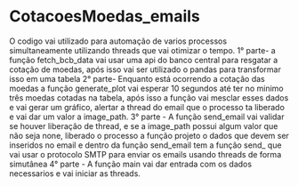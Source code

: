 # CotacoesMoedas_emails
O codigo vai utilizado para automação de varios processos simultaneamente utilizando threads que vai otimizar o tempo.
1° parte- a função fetch_bcb_data vai usar uma api do banco central para resgatar a cotação de moedas, após isso vai ser utilizado o pandas para transformar isso em uma tabela
2° parte- Enquanto está ocorrendo a cotação das moedas a função generate_plot vai esperar 10 segundos até ter no minimo três moedas cotadas na tabela, após isso a função vai mesclar esses dados e vai gerar um gráfico, alertar a thread do email que o processo ta liberado e vai dar um valor a image_path.
3° parte - A função send_email vai validar se houver liberação de thread, e se a image_path possui algum valor que não seja none, liberado o processo a função projeto o dados que devem ser inseridos no email e dentro da função send_email tem a função send_ que vai usar o protocolo SMTP para enviar os emails usando threads de forma simutânea 
4° parte - A função main vai dar entrada com os dados necessarios e vai iniciar as threads.
